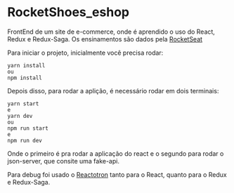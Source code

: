 # RocketShoes_eshop
FrontEnd de um site de e-commerce, onde é aprendido o uso do React, Redux e Redux-Saga. 
Os ensinamentos são dados pela [RocketSeat](https://rocketseat.com.br/)

Para iniciar o projeto, inicialmente você precisa rodar:
```
yarn install
ou
npm install
```

Depois disso, para rodar a aplição, é necessário rodar em dois terminais:
```
yarn start
e
yarn dev
ou
npm run start
e
npm run dev
```
Onde o primeiro é pra rodar a aplicação do react e o segundo para rodar o json-server, que consite uma fake-api.

Para debug foi usado o [Reactotron](https://github.com/infinitered/reactotron) tanto para o React, quanto para o Redux e Redux-Saga.
